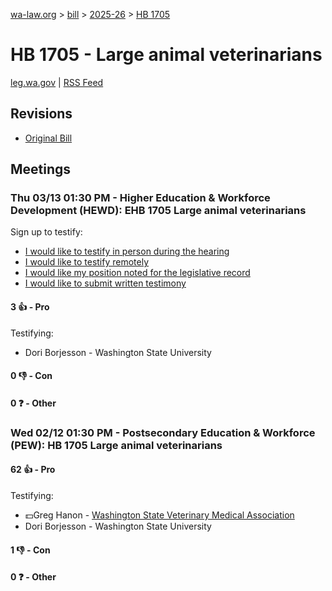 [wa-law.org](/) > [bill](/bill/) > [2025-26](/bill/2025-26/) > [HB 1705](/bill/2025-26/hb/1705/)

# HB 1705 - Large animal veterinarians
[leg.wa.gov](https://app.leg.wa.gov/billsummary?BillNumber=1705&Year=2025&Initiative=false) | [RSS Feed](./rss.xml)

## Revisions
* [Original Bill](1/)

## Meetings
### Thu 03/13 01:30 PM - Higher Education & Workforce Development (HEWD): EHB 1705 Large animal veterinarians
Sign up to testify:
* [I would like to testify in person during the hearing](https://app.leg.wa.gov/csi/Testifier/Add?chamber=House&mId=32980&aId=165491&caId=26362&tId=1)
* [I would like to testify remotely](https://app.leg.wa.gov/csi/Testifier/Add?chamber=House&mId=32980&aId=165491&caId=26362&tId=2)
* [I would like my position noted for the legislative record](https://app.leg.wa.gov/csi/Testifier/Add?chamber=House&mId=32980&aId=165491&caId=26362&tId=3)
* [I would like to submit written testimony](https://app.leg.wa.gov/csi/Testifier/Add?chamber=House&mId=32980&aId=165491&caId=26362&tId=4)

#### 3 👍 - Pro
Testifying:
* Dori Borjesson - Washington State University

#### 0 👎 - Con

#### 0 ❓ - Other

### Wed 02/12 01:30 PM - Postsecondary Education & Workforce (PEW): HB 1705 Large animal veterinarians
#### 62 👍 - Pro
Testifying:
* 💵Greg Hanon - [Washington State Veterinary Medical Association](/org/washington_state_veterinary_medical_association/)
* Dori Borjesson - Washington State University

#### 1 👎 - Con

#### 0 ❓ - Other
